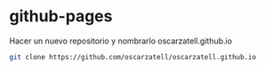 # github-pages

Hacer un nuevo repositorio y nombrarlo oscarzatell.github.io

```BASH
git clone https://github.com/oscarzatell/oscarzatell.github.io
```

```

```

```

```

```
```
